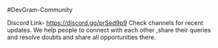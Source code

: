 #DevGram-Community

Discord Link- https://discord.gg/prSed9p9
Check channels for recent updates.
We help people to connect with each other ,share their queries and resolve doubts and share all opportunities there.
